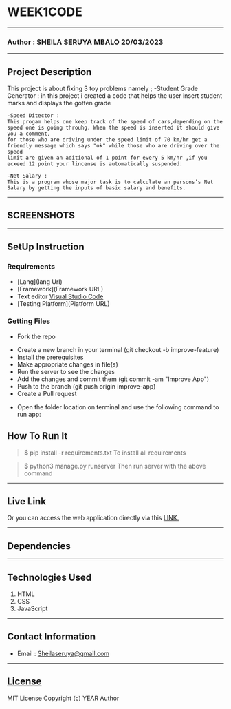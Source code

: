 # WEEK1CODE
*****
### Author : SHEILA SERUYA MBALO 20/03/2023
****
## Project Description
This project is about fixing 3 toy problems namely ;
    -Student Grade Generator :
    in this project i created a code that helps the user insert student marks and displays the gotten grade

    -Speed Ditector :
    This progam helps one keep track of the speed of cars,depending on the speed one is going throuhg. When the speed is inserted it should give you a comment,
    for those who are driving under the speed limit of 70 km/hr get a friendly message which says "ok" while those who are driving over the speed
    limit are given an aditional of 1 point for every 5 km/hr ,if you ecxeed 12 point your lincense is automatically suspended.

    -Net Salary : 
    This is a program whose major task is to calculate an persons’s Net Salary by getting the inputs of basic salary and benefits.
    
******

## SCREENSHOTS


********
## SetUp Instruction
### Requirements
* [Lang](lang Url)
* [Framework](Framework URL)
* Text editor [Visual Studio Code](https://code.visualstudio.com/download)
* [Testing Platform](Platform URL)


### Getting Files
* Fork the repo
- Create a new branch in your terminal (git checkout -b improve-feature)
- Install the prerequisites
- Make appropriate changes in file(s)
- Run the server to see the changes
- Add the changes and commit them (git commit -am "Improve App")
- Push to the branch (git push origin improve-app)
- Create a Pull request
* Open the folder location on terminal and use the following command to run app:

## How To Run It
>  $ pip install -r requirements.txt
To install all requirements

> $ python3 manage.py runserver
Then run server with the above command
*****
## Live Link
Or you can access the web application directly via this [LINK.](http://127.0.0.1:5500/index.html)
*****
## Dependencies

*****
## Technologies Used
1. HTML
2. CSS
3. JavaScript
*****
## Contact Information
* Email : Sheilaseruya@gmail.com
*****
## [License](LICENSE)
MIT License
Copyright (c) YEAR Author
